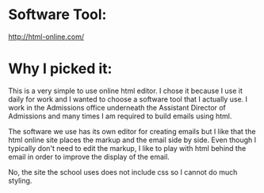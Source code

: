 # Software Tool:

http://html-online.com/

# Why I picked it:

This is a very simple to use online html editor. I chose it because I use it daily for work and I wanted to choose a software tool that I actually use. I work in the Admissions office underneath the Assistant Director of Admissions and many times I am required to build emails using html. 

The software we use has its own editor for creating emails but I like that the html online site places the markup and the email side by side. Even though I typically don't need to edit the markup, I like to play with html behind the email in order to improve the display of the email.

No, the site the school uses does not include css so I cannot do much styling.
